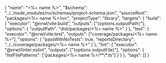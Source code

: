 {
  "name": "<%= name %>",
  "$schema": "../../node_modules/nx/schemas/project-schema.json",
  "sourceRoot": "packages/<%= name %>/src",
  "projectType": "library",
  "targets": {
    "build": {
      "executor": "@nrwl/vite:build",
      "outputs": ["{options.outputPath}"],
      "options": {
        "outputPath": "dist/packages/<%= name %>"
      }
    },
    "test": {
      "executor": "@nrwl/vite:test",
      "outputs": ["coverage/packages/<%= name %>"],
      "options": {
        "passWithNoTests": true,
        "reportsDirectory": "../../coverage/packages/<%= name %>"
      }
    },
    "lint": {
      "executor": "@nrwl/linter:eslint",
      "outputs": ["{options.outputFile}"],
      "options": {
        "lintFilePatterns": ["packages/<%= name %>/**/*.ts"]
      }
    }
  },
  "tags": []
}
